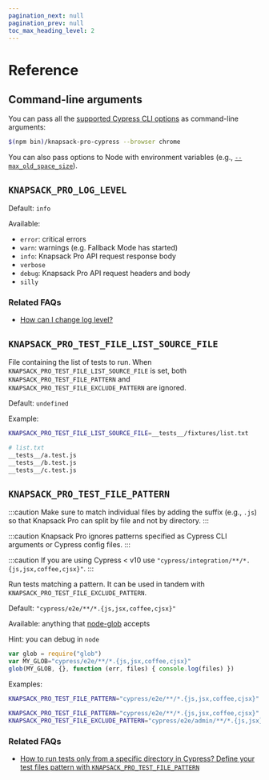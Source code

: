 ```yaml
---
pagination_next: null
pagination_prev: null
toc_max_heading_level: 2
---
```


# Reference

## Command-line arguments

You can pass all the [supported Cypress CLI options](https://docs.cypress.io/guides/guides/module-api#Options) as command-line arguments:

```bash
$(npm bin)/knapsack-pro-cypress --browser chrome
```

You can also pass options to Node with environment variables (e.g., [`--max_old_space_size`](/javascript-typescript/troubleshooting/#javascript-heap-out-of-memory)).

## `KNAPSACK_PRO_LOG_LEVEL`

Default: `info`

Available:
- `error`: critical errors
- `warn`: warnings (e.g. Fallback Mode has started)
- `info`: Knapsack Pro API request response body
- `verbose`
- `debug`: Knapsack Pro API request headers and body
- `silly`

### Related FAQs

- [How can I change log level?](https://knapsackpro.com/faq/question/how-to-change-log-level)

## `KNAPSACK_PRO_TEST_FILE_LIST_SOURCE_FILE`

File containing the list of tests to run. When `KNAPSACK_PRO_TEST_FILE_LIST_SOURCE_FILE` is set, both `KNAPSACK_PRO_TEST_FILE_PATTERN` and `KNAPSACK_PRO_TEST_FILE_EXCLUDE_PATTERN` are ignored.

Default: `undefined`

Example:
```bash
KNAPSACK_PRO_TEST_FILE_LIST_SOURCE_FILE=__tests__/fixtures/list.txt

# list.txt
__tests__/a.test.js
__tests__/b.test.js
__tests__/c.test.js
```

## `KNAPSACK_PRO_TEST_FILE_PATTERN`

:::caution
Make sure to match individual files by adding the suffix (e.g., `.js`) so that Knapsack Pro can split by file and not by directory.
:::

:::caution
Knapsack Pro ignores patterns specified as Cypress CLI arguments or Cypress config files.
:::

:::caution
If you are using Cypress < v10 use `"cypress/integration/**/*.{js,jsx,coffee,cjsx}"`.
:::

Run tests matching a pattern. It can be used in tandem with `KNAPSACK_PRO_TEST_FILE_EXCLUDE_PATTERN`.

Default: `"cypress/e2e/**/*.{js,jsx,coffee,cjsx}"`

Available: anything that [node-glob](https://github.com/isaacs/node-glob#glob-primer) accepts

Hint: you can debug in `node`

```js
var glob = require("glob")
var MY_GLOB="cypress/e2e/**/*.{js,jsx,coffee,cjsx}"
glob(MY_GLOB, {}, function (err, files) { console.log(files) })
```

Examples:
```bash
KNAPSACK_PRO_TEST_FILE_PATTERN="cypress/e2e/**/*.{js,jsx,coffee,cjsx}"

KNAPSACK_PRO_TEST_FILE_PATTERN="cypress/e2e/**/*.{js,jsx,coffee,cjsx}" \
KNAPSACK_PRO_TEST_FILE_EXCLUDE_PATTERN="cypress/e2e/admin/**/*.{js,jsx}"
```

### Related FAQs

- [How to run tests only from a specific directory in Cypress? Define your test files pattern with `KNAPSACK_PRO_TEST_FILE_PATTERN`](https://knapsackpro.com/faq/question/how-to-run-tests-only-from-specific-directory-in-cypress)
